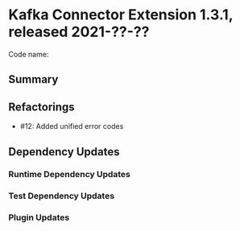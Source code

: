# Kafka Connector Extension 1.3.1, released 2021-??-??

Code name:

## Summary

## Refactorings

* #12: Added unified error codes

## Dependency Updates

### Runtime Dependency Updates

### Test Dependency Updates

### Plugin Updates
